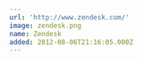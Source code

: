 ```yaml
---
url: 'http://www.zendesk.com/'
image: zendesk.png
name: Zendesk
added: 2012-08-06T21:16:05.000Z
---
```

